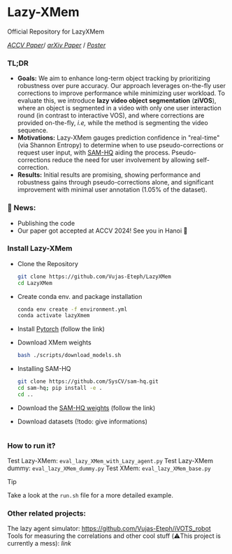 # Lazy-XMem
Official Repository for LazyXMem

*[ACCV Paper]()*/ *[arXiv Paper](https://arxiv.org/pdf/2408.00169)* / *[Poster]()*

### TL;DR
- **Goals:** We aim to enhance long-term object tracking by prioritizing robustness over pure accuracy. Our approach leverages on-the-fly user corrections to improve performance while minimizing user workload. To evaluate this, we introduce **lazy video object segmentation** (**ziVOS**), where an object is segmented in a video with only one user interaction round (in contrast to interactive VOS), and where corrections are provided on-the-fly, *i.e,* while the method is segmenting the video sequence.
- **Motivations:** Lazy-XMem gauges prediction confidence in "real-time" (via Shannon Entropy) to determine when to use pseudo-corrections or request user input, with [SAM-HQ](https://github.com/SysCV/sam-hq) aiding the process. Pseudo-corrections reduce the need for user involvement by allowing self-correction.
- **Results:** Initial results are promising, showing performance and robustness gains through pseudo-corrections alone, and significant improvement with minimal user annotation (1.05% of the dataset).

### 📰 News:   
- Publishing the code
- Our paper got accepted at ACCV 2024! See you in Hanoi 🤗

### Install Lazy-XMem
- Clone the Repository
    ```zsh
    git clone https://github.com/Vujas-Eteph/LazyXMem
    cd LazyXMem
    ```

- Create conda env. and package installation
    ```zsh
    conda env create -f environment.yml
    conda activate lazyXmem
    ```
- Install [Pytorch](https://pytorch.org/get-started/locally/) (follow the link)
- Download XMem weights
    ```zsh
    bash ./scripts/download_models.sh
    ```
- Installing SAM-HQ
    ```zsh
    git clone https://github.com/SysCV/sam-hq.git
    cd sam-hq; pip install -e .
    cd ..
    ```
- Download the [SAM-HQ weights](https://github.com/SysCV/sam-hq/issues/5) (follow the link)

- Download datasets (!todo: give informations)
    ```zsh

    ```

### How to run it?
Test Lazy-XMem: `eval_lazy_XMem_with_Lazy_agent.py` 
Test Lazy-XMem dummy: `eval_lazy_XMem_dummy.py` 
Test XMem: `eval_lazy_XMem_base.py` 

> [!TIP]  
> Take a look at the `run.sh` file for a more detailed example.

### Other related projects:
The lazy agent simulator: https://github.com/Vujas-Eteph/iVOTS_robot  
Tools for measuring the correlations and other cool stuff (⚠️This project is currently a mess): *link*
